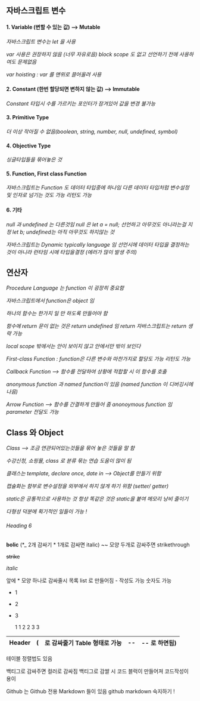 ## 자바스크립트 변수

#### 1. Variable (변할 수 있는 값) --> Mutable

_자바스크립트 변수는 let 을 사용_

_var 사용은 권장하지 않음 (너무 자유로음) block scope 도 없고 선언하기 전에 사용하여도 문제없음_

_var hoisting : var 를 맨위로 끌어올려 사용_

#### 2. Constant (한번 할당되면 변하지 않는 값) --> Immutable

_Constant 타입시 수를 가르키는 포인터가 잠겨있어 값을 변경 불가능_

#### 3. Primitive Type

_더 이상 작아질 수 없음(boolean, string, number, null, undefined, symbol)_

#### 4. Objective Type

_싱글타입들을 묶어놓은 것_

#### 5. Function, First class Function

_자바스크립트는 Function 도 데이터 타입중에 하나임 다른 데이터 타입처럼 변수설정 및 인자로 넘기는 것도 가능 리턴도 가능_

#### 6. 기타

_null 과 undefined 는 다른것임 null 은 let a = null; 선언하고 아무것도 아니라는걸 지정 let b; undefined는 아직 아무것도 하지않는 것_

_자바스크립트는 Dynamic typically language 임 선언시에 데이터 타입을 결정하는 것이 아니라 런타임 시에 타입을결정 (에러가 많이 발생 주의)_

## 연산자

_Procedure Language 는 function 이 굉장히 중요함_

_자바스크립트에서 function은 object 임_

_하나의 함수는 한가지 일 만 하도록 만들어야 함_

_함수에 return 문이 없는 것은 return undefined 임 return 자바스크립트는 return 생략 가능_

_local scope 밖에서는 안이 보이지 않고 안에서만 밖이 보인다_

_First-class Function : function은 다른 변수와 마찬가지로 할당도 가능 리턴도 가능_

_Callback Function --> 함수를 전달하여 상황에 적합할 시 이 함수를 호출_

_anonymous function 과 named function이 있음 (named function 이 디버깅시에 나음)_

_Arrow Function --> 함수를 간결하게 만들어 줌 anonoymous function 임 parameter 전달도 가능_

## Class 와 Object

_Class --> 조금 연관되어있는것들을 묶어 놓은 것들을 말 함_

_수강신청, 쇼핑몰, class 로 분류 묶는 연습 도움이 많이 됨_

_클래스는 template, declare once, date in --> Object를 만들기 위함_

_캡슐화는 함부로 변수설정을 외부에서 하지 않게 하기 위함 (setter/ getter)_

_static은 공통적으로 사용하는 것 항상 똑같은 것은 static을 붙여 메모리 낭비 줄이기_

_다형성 덕분에 획기적인 일들이 가능 !_

###### Heading 6

**bolic** (\*\_ 2개 감싸기 \* 1개로 감싸면 italic)
~~ 모양 두개로 감싸주면 strikethrough

~~strike~~

_italic_

앞에 \* 모양 하나로 감싸줄시 목록 list 로 만들어짐 - 작성도 가능 숫자도 가능

- 1
- 2
- 3

  1 1
  2 2
  3 3

| Header | (   | 로 감싸줄기 Table 형태로 가능 | --  | -- 로 하면됨) |
| ------ | --- | ----------------------------- | --- | ------------- |

테이블 정렬법도 있음

백티그로 감싸주면 컬러로 감싸짐
백티그로 감쌀 시 코드 블럭이 만들어져 코드작성이 용이

Github 는 Github 전용 Markdown 들이 있음 github markdown 숙지하기 !
